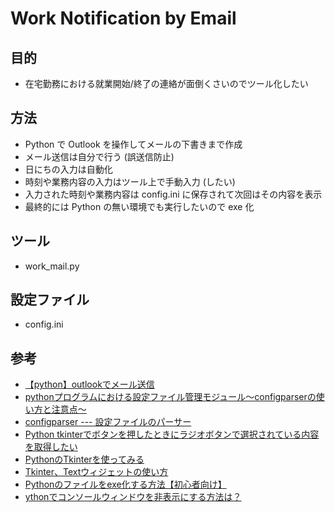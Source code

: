 # Work Notification by Email

## 目的
- 在宅勤務における就業開始/終了の連絡が面倒くさいのでツール化したい

## 方法
- Python で Outlook を操作してメールの下書きまで作成
- メール送信は自分で行う (誤送信防止)
- 日にちの入力は自動化
- 時刻や業務内容の入力はツール上で手動入力 (したい)
- 入力された時刻や業務内容は config.ini に保存されて次回はその内容を表示
- 最終的には Python の無い環境でも実行したいので exe 化

## ツール
- work_mail.py

## 設定ファイル
- config.ini

## 参考
- [【python】outlookでメール送信](https://qiita.com/watyanabe164/items/e1c21af0127497b74b2a)
- [pythonプログラムにおける設定ファイル管理モジュール～configparserの使い方と注意点～](https://qiita.com/mimitaro/items/3506a444f325c6f980b2)
- [configparser --- 設定ファイルのパーサー](https://docs.python.org/ja/3/library/configparser.html)
- [Python tkinterでボタンを押したときにラジオボタンで選択されている内容を取得したい](https://teratail.com/questions/239658)
- [PythonのTkinterを使ってみる](https://qiita.com/nnahito/items/ad1428a30738b3d93762)
- [Tkinter、Textウィジェットの使い方](https://blog.narito.ninja/detail/100/)
- [Pythonのファイルをexe化する方法【初心者向け】](https://techacademy.jp/magazine/18963)
- [ythonでコンソールウィンドウを非表示にする方法は？](https://www.it-swarm.dev/ja/python/python%E3%81%A7%E3%82%B3%E3%83%B3%E3%82%BD%E3%83%BC%E3%83%AB%E3%82%A6%E3%82%A3%E3%83%B3%E3%83%89%E3%82%A6%E3%82%92%E9%9D%9E%E8%A1%A8%E7%A4%BA%E3%81%AB%E3%81%99%E3%82%8B%E6%96%B9%E6%B3%95%E3%81%AF%EF%BC%9F/957922839/)